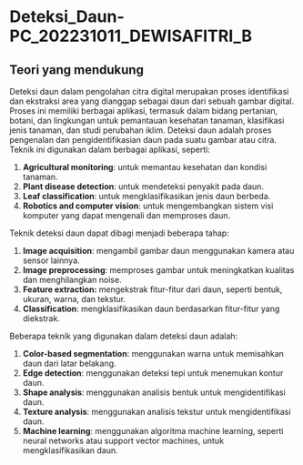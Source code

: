 # Deteksi_Daun-PC_202231011_DEWISAFITRI_B
## Teori yang mendukung
Deteksi daun dalam pengolahan citra digital merupakan proses identifikasi dan ekstraksi area yang dianggap sebagai daun dari sebuah gambar digital. 
Proses ini memiliki berbagai aplikasi, termasuk dalam bidang pertanian, botani, dan lingkungan untuk pemantauan kesehatan tanaman, klasifikasi jenis tanaman, dan studi perubahan iklim.
Deteksi daun adalah proses pengenalan dan pengidentifikasian daun pada suatu gambar atau citra. Teknik ini digunakan dalam berbagai aplikasi, seperti:

1. **Agricultural monitoring**: untuk memantau kesehatan dan kondisi tanaman.  
2. **Plant disease detection**: untuk mendeteksi penyakit pada daun.  
3. **Leaf classification**: untuk mengklasifikasikan jenis daun berbeda.   
4. **Robotics and computer vision**: untuk mengembangkan sistem visi komputer yang dapat mengenali dan memproses daun.

Teknik deteksi daun dapat dibagi menjadi beberapa tahap:

1. **Image acquisition**: mengambil gambar daun menggunakan kamera atau sensor lainnya.  
2. **Image preprocessing**: memproses gambar untuk meningkatkan kualitas dan menghilangkan noise.  
3. **Feature extraction:** mengekstrak fitur-fitur dari daun, seperti bentuk, ukuran, warna, dan tekstur.  
4. **Classification**: mengklasifikasikan daun berdasarkan fitur-fitur yang diekstrak.

Beberapa teknik yang digunakan dalam deteksi daun adalah:

1. **Color-based segmentation**: menggunakan warna untuk memisahkan daun dari latar belakang.  
2. **Edge detection**: menggunakan deteksi tepi untuk menemukan kontur daun.  
3. **Shape analysis**: menggunakan analisis bentuk untuk mengidentifikasi daun.  
4. **Texture analysis**: menggunakan analisis tekstur untuk mengidentifikasi daun.  
5. **Machine learning**: menggunakan algoritma machine learning, seperti neural networks atau support vector machines, untuk mengklasifikasikan daun.
